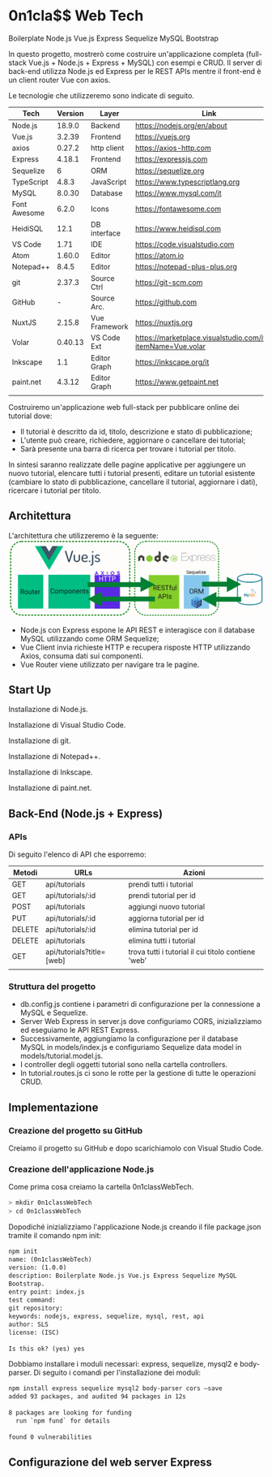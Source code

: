 # 0n1cla$$ Web Tech

Boilerplate Node.js Vue.js Express Sequelize MySQL Bootstrap

In questo progetto, mostrerò come costruire un'applicazione completa (full-stack Vue.js + Node.js + Express + MySQL) con esempi e CRUD.
Il server di back-end utilizza Node.js ed Express per le REST APIs mentre il front-end è un client router Vue con axios.

Le tecnologie che utilizzeremo sono indicate di seguito.

| Tech        | Version     | Layer       | Link        |
| ----------- | ----------- | ----------- | ----------- |
|Node.js      |18.9.0       |Backend      |<https://nodejs.org/en/about>|
|Vue.js       |3.2.39       |Frontend     |<https://vuejs.org>|
|axios        |0.27.2       |http client  |<https://axios-http.com>|
|Express      |4.18.1       |Frontend     |<https://expressjs.com>|
|Sequelize    |6            |ORM          |<https://sequelize.org>|
|TypeScript   |4.8.3        |JavaScript   |<https://www.typescriptlang.org>|
|MySQL        |8.0.30       |Database     |<https://www.mysql.com/it>||
|Font Awesome |6.2.0        |Icons        |<https://fontawesome.com>|
|HeidiSQL     |12.1         |DB interface |<https://www.heidisql.com>|
|VS Code      |1.71         |IDE          |<https://code.visualstudio.com>|
|Atom         |1.60.0       |Editor       |<https://atom.io>|
|Notepad++    |8.4.5        |Editor       |<https://notepad-plus-plus.org>|
|git          |2.37.3       |Source Ctrl  |<https://git-scm.com>|
|GitHub       |-            |Source Arc.  |<https://github.com>|
|NuxtJS       |2.15.8       |Vue Framework|<https://nuxtjs.org>|
|Volar        |0.40.13      |VS Code Ext  |<https://marketplace.visualstudio.com/items?itemName=Vue.volar>|
|Inkscape     |1.1          |Editor Graph |<https://inkscape.org/it>|
|paint.net    |4.3.12       |Editor Graph |<https://www.getpaint.net>|
|             |             |             |             |

Costruiremo un'applicazione web full-stack per pubblicare online dei tutorial dove:

- Il tutorial è descritto da id, titolo, descrizione e stato di pubblicazione;
- L'utente può creare, richiedere, aggiornare o cancellare dei tutorial;
- Sarà presente una barra di ricerca per trovare i tutorial per titolo.

In sintesi saranno realizzate delle pagine applicative per aggiungere un nuovo tutorial, elencare tutti i tutorial presenti, editare un tutorial esistente (cambiare lo stato di pubblicazione, cancellare il tutorial, aggiornare i dati), ricercare i tutorial per titolo.

## Architettura

L'architettura che utilizzeremo è la seguente:
![Architettura del sistema](./docs/images/architettura_01.png)

- Node.js con Express espone le API REST e interagisce con il database MySQL utilizzando come ORM Sequelize;
- Vue Client invia richieste HTTP e recupera risposte HTTP utilizzando Axios, consuma dati sui componenti.
- Vue Router viene utilizzato per navigare tra le pagine.

## Start Up

Installazione di Node.js.

Installazione di Visual Studio Code.

Installazione di git.

Installazione di Notepad++.

Installazione di Inkscape.

Installazione di paint.net.

## Back-End (Node.js + Express)

### APIs

Di seguito l'elenco di API che esporremo:

| Metodi      | URLs                     | Azioni                   |
| ----------- | -----------              | ---------                |
|GET          |api/tutorials             |prendi tutti i tutorial   |
|GET          |api/tutorials/:id         |prendi tutorial per id    |
|POST         |api/tutorials             |aggiungi nuovo tutorial   |
|PUT          |api/tutorials/:id         |aggiorna tutorial per id  |
|DELETE       |api/tutorials/:id         |elimina tutorial per id   |
|DELETE       |api/tutorials             |elimina tutti i tutorial  |
|GET          |api/tutorials?title=[web] |trova tutti i tutorial il cui titolo contiene 'web'|
|             |                          |                          |

### Struttura del progetto

- db.config.js contiene i parametri di configurazione per la connessione a MySQL e Sequelize.
- Server Web Express in server.js dove configuriamo CORS, inizializziamo ed eseguiamo le API REST Express.
- Successivamente, aggiungiamo la configurazione per il database MySQL in models/index.js e configuriamo Sequelize data model in models/tutorial.model.js.
- I controller degli oggetti tutorial sono nella cartella controllers.
- In tutorial.routes.js ci sono le rotte per la gestione di tutte le operazioni CRUD.

## Implementazione

### Creazione del progetto su GitHub

Creiamo il progetto su GitHub e dopo scarichiamolo con Visual Studio Code.

### Creazione dell'applicazione Node.js

Come prima cosa creiamo la cartella 0n1classWebTech.

``` bash
> mkdir 0n1classWebTech
> cd 0n1classWebTech
```

Dopodiché inizializziamo l'applicazione Node.js creando il file package.json tramite il comando npm init:

``` text
npm init
name: (0n1classWebTech) 
version: (1.0.0) 
description: Boilerplate Node.js Vue.js Express Sequelize MySQL Bootstrap.
entry point: index.js
test command: 
git repository: 
keywords: nodejs, express, sequelize, mysql, rest, api
author: SLS
license: (ISC)

Is this ok? (yes) yes
```

Dobbiamo installare i moduli necessari: express, sequelize, mysql2 e body-parser. Di seguito i comandi per l'installazione dei moduli:

``` text
npm install express sequelize mysql2 body-parser cors –save
added 93 packages, and audited 94 packages in 12s

8 packages are looking for funding
  run `npm fund` for details

found 0 vulnerabilities
```

## Configurazione del web server Express
